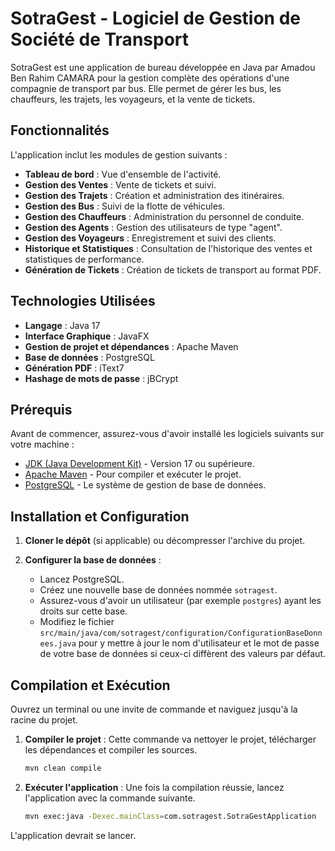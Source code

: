 # SotraGest - Logiciel de Gestion de Société de Transport

SotraGest est une application de bureau développée en Java par Amadou Ben Rahim CAMARA pour la gestion complète des opérations d'une compagnie de transport par bus. Elle permet de gérer les bus, les chauffeurs, les trajets, les voyageurs, et la vente de tickets.

## Fonctionnalités

L'application inclut les modules de gestion suivants :
- **Tableau de bord** : Vue d'ensemble de l'activité.
- **Gestion des Ventes** : Vente de tickets et suivi.
- **Gestion des Trajets** : Création et administration des itinéraires.
- **Gestion des Bus** : Suivi de la flotte de véhicules.
- **Gestion des Chauffeurs** : Administration du personnel de conduite.
- **Gestion des Agents** : Gestion des utilisateurs de type "agent".
- **Gestion des Voyageurs** : Enregistrement et suivi des clients.
- **Historique et Statistiques** : Consultation de l'historique des ventes et statistiques de performance.
- **Génération de Tickets** : Création de tickets de transport au format PDF.

## Technologies Utilisées

*   **Langage** : Java 17
*   **Interface Graphique** : JavaFX
*   **Gestion de projet et dépendances** : Apache Maven
*   **Base de données** : PostgreSQL
*   **Génération PDF** : iText7
*   **Hashage de mots de passe** : jBCrypt

## Prérequis

Avant de commencer, assurez-vous d'avoir installé les logiciels suivants sur votre machine :
*   [JDK (Java Development Kit)](https://www.oracle.com/java/technologies/downloads/) - Version 17 ou supérieure.
*   [Apache Maven](https://maven.apache.org/download.cgi) - Pour compiler et exécuter le projet.
*   [PostgreSQL](https://www.postgresql.org/download/) - Le système de gestion de base de données.

## Installation et Configuration

1.  **Cloner le dépôt** (si applicable) ou décompresser l'archive du projet.

2.  **Configurer la base de données** :
    *   Lancez PostgreSQL.
    *   Créez une nouvelle base de données nommée `sotragest`.
    *   Assurez-vous d'avoir un utilisateur (par exemple `postgres`) ayant les droits sur cette base.
    *   Modifiez le fichier `src/main/java/com/sotragest/configuration/ConfigurationBaseDonnees.java` pour y mettre à jour le nom d'utilisateur et le mot de passe de votre base de données si ceux-ci diffèrent des valeurs par défaut.

## Compilation et Exécution

Ouvrez un terminal ou une invite de commande et naviguez jusqu'à la racine du projet.

1.  **Compiler le projet** :
    Cette commande va nettoyer le projet, télécharger les dépendances et compiler les sources.
    ```bash
    mvn clean compile
    ```

2.  **Exécuter l'application** :
    Une fois la compilation réussie, lancez l'application avec la commande suivante.
    ```bash
    mvn exec:java -Dexec.mainClass=com.sotragest.SotraGestApplication
    ```

L'application devrait se lancer.
